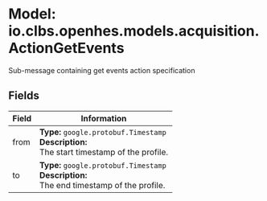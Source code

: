# Model: io.clbs.openhes.models.acquisition.ActionGetEvents

Sub-message containing get events action specification

## Fields

| Field | Information |
| --- | --- |
| from | <b>Type:</b> `google.protobuf.Timestamp`<br><b>Description:</b><br>The start timestamp of the profile. |
| to | <b>Type:</b> `google.protobuf.Timestamp`<br><b>Description:</b><br>The end timestamp of the profile. |

